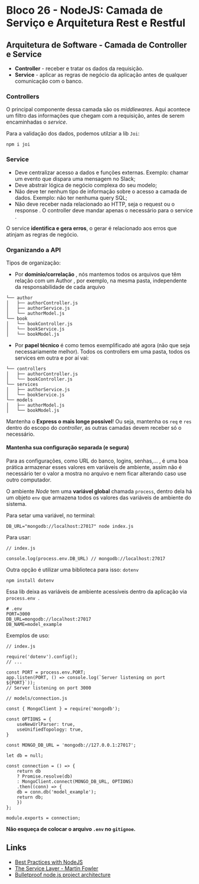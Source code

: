 # Bloco 26 - NodeJS: Camada de Serviço e Arquitetura Rest e Restful

## Arquitetura de Software - Camada de Controller e Service

* **Controller** - receber e tratar os dados da requisição.
* **Service** - aplicar as regras de negócio da aplicação antes de qualquer comunicação com o banco.

### Controllers

O principal componente dessa camada são os *middlewares*. Aqui acontece um filtro das informações que chegam com a requisição, antes de serem encaminhadas o *service*.

Para a validação dos dados, podemos utilziar a lib `Joi`:

```
npm i joi
```

### Service

- Deve centralizar acesso a dados e funções externas. Exemplo: chamar um evento que dispara uma mensagem no Slack;
- Deve abstrair lógica de negócio complexa do seu modelo;
- Não deve ter nenhum tipo de informação sobre o acesso a camada de dados. Exemplo: não ter nenhuma query SQL;
- Não deve receber nada relacionado ao HTTP, seja o request ou o response . O controller deve mandar apenas o necessário para o service .

O service **identifica e gera erros**, o gerar é relacionado aos erros que atinjam as regras de negócio.

### Organizando a API

Tipos de organização:

* Por **domínio/correlação** , nós mantemos todos os arquivos que têm relação com um Author , por exemplo, na mesma pasta, independente da responsabilidade de cada arquivo

```
└── author
│   ├── authorController.js
│   ├── authorService.js
│   └── authorModel.js
└── book
│   └── bookController.js
│   └── bookService.js
│   └── bookModel.js
```

* Por **papel técnico** é como temos exemplificado até agora (não que seja necessariamente melhor). Todos os controllers em uma pasta, todos os services em outra e por aí vai:

```
└── controllers
│   ├── authorController.js
│   └── bookController.js
└── services
│   ├── authorService.js
│   └── bookService.js
└── models
│   ├── authorModel.js
│   └── bookModel.js
```

Mantenha o **Express o mais longe possível**! Ou seja, mantenha os `req` e `res` dentro do escopo do *controller*, as outras camadas devem receber só o necessário.

#### Mantenha sua configuração separada (e segura)

Para as configurações, como URL do banco, logins, senhas,... , é uma boa prática armazenar esses valores em variáveis de ambiente, assim não é necessário ter o valor a mostra no arquivo e nem ficar alterando caso use outro computador.

O ambiente *Node* tem uma **variável global** chamada `process`, dentro dela há um objeto `env` que armazena todos os valores das variáveis de ambiente do sistema.

Para setar uma variável, no terminal:

```
DB_URL="mongodb://localhost:27017" node index.js
```

Para usar:

```
// index.js

console.log(process.env.DB_URL) // mongodb://localhost:27017
```

Outra opção é utilizar uma biblioteca para isso: `dotenv`

```
npm install dotenv
```

Essa lib deixa as variáveis de ambiente acessíveis dentro da aplicação via `process.env `.

```
# .env
PORT=3000
DB_URL=mongodb://localhost:27017
DB_NAME=model_example
```

Exemplos de uso:

```
// index.js

require('dotenv').config();
// ...

const PORT = process.env.PORT;
app.listen(PORT, () => console.log(`Server listening on port ${PORT}`));
// Server listening on port 3000
```

```
// models/connection.js

const { MongoClient } = require('mongodb');

const OPTIONS = {
    useNewUrlParser: true,
    useUnifiedTopology: true,
}

const MONGO_DB_URL = 'mongodb://127.0.0.1:27017';

let db = null;

const connection = () => {
    return db
    ? Promise.resolve(db)
    : MongoClient.connect(MONGO_DB_URL, OPTIONS)
    .then((conn) => {
    db = conn.db('model_example');
    return db;
    })
};

module.exports = connection;
```

**Não esqueça de colocar o arquivo `.env` no `gitignoe`.**

## Links

* [Best Practices with NodeJS](https://github.com/goldbergyoni/nodebestpractices#1-project-structure-practices)
* [The Service Layer - Martin Fowler](https://martinfowler.com/eaaCatalog/serviceLayer.html)
* [Bulletproof node.js project architecture](https://dev.to/santypk4/bulletproof-node-js-project-architecture-4epf)
